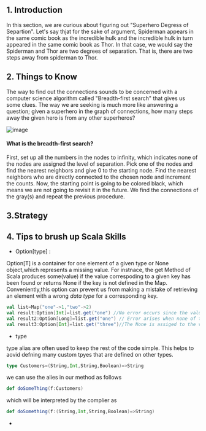 ## 1. Introduction

In this section, we are curious about figuring out "Superhero Degress of Separtion". 
Let's say thjat for the sake of argument, Spiderman appears in the same comic book as the incredible hulk and the incredible hulk
in turn appeared in the same comic book as Thor. In that case, we would say the Spiderman and Thor are two degrees of separation. That is,
there are two steps away from spiderman to Thor. 

## 2. Things to Know

The way to find out the connections sounds to be concerned with a computer science algorithm called "Breadth-first search" that gives us some clues.
The way we are seeking is much more like answering a question; given a superhero in the graph of connections, how many steps away the given hero is from 
any other superheros?


![image](https://user-images.githubusercontent.com/53164959/98439844-f9a21900-2137-11eb-93c5-2f54162a5060.png)

#### What is the breadth-first search?

First, set up all the numbers in the nodes to infinity, which indicates none of the nodes are assigned the level of separation. 
Pick one of the nodes and find the nearest neighbors and give 0 to the starting node.  Find the nearest neighbors who are directly 
connected to the chosen node and increment the counts.  Now, the starting point is going to be colored black, which means we are not 
going to revisit it in the future. We find the connections of the gray(s) and repeat the previous procedure. 


## 3.Strategy








## 4. Tips to brush up Scala Skills

 - Option[type] : 
  
  Option[T] is a container for one element of a given type or None object,which represents a missing value. For instnace, the get Method
  of Scala produces some(value) if the value correspoding to a given key has been found or returns None if the key is not defined in the Map.
  Conveniently,this option can prevent us from making a mistake of retrieving an element with a wrong _data type_ for a corresponding key.  
  
 ```scala
 val list=Map("one"->1,"two"->2)
 val result:Option[Int]=list.get("one") //No error occurs since the value we acquire matches to the type we sepcify
 val result2:Option[Long]=list.get("one") // Error arises when none of the elements in the Map is compatible to the type(Integer)
 val result3:Option[Int]=list.get("three")//The None is assiged to the variable,result3 where no value is found for the corresponding key. 
 
```

- type 

type alias are often used to keep the rest of the code simple. This helps to aovid defning many custom tpyes that are defined on other types.

```scala
type Customers=(String,Int,String,Boolean)=>String
```
we can use the alies in our method as follows

```scala
def doSomeThing(f:Customers)
```

which will be interpreted by the complier as 
```scala
def doSomething(f:(String,Int,String,Boolean)=>String)
```

- 
 
